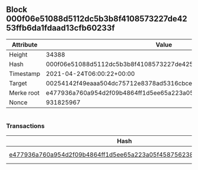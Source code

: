 ## Block 000f06e51088d5112dc5b3b8f4108573227de4253ffb6da1fdaad13cfb60233f

Attribute | Value
--- | ---
Height | 34388
Hash | 000f06e51088d5112dc5b3b8f4108573227de4253ffb6da1fdaad13cfb60233f
Timestamp | 2021-04-24T06:00:22+00:00
Target | 00254142f49eaaa504dc75712e8378ad5316cbcead634704b3734b6271167cc4
Merke root | e477936a760a954d2f09b4864ff1d5ee65a223a05f458756238ab2ac13f94738
Nonce | 931825967

```

```

### Transactions

Hash | Amount
--- | ---
[e477936a760a954d2f09b4864ff1d5ee65a223a05f458756238ab2ac13f94738](e477936a760a954d2f09b4864ff1d5ee65a223a05f458756238ab2ac13f94738.md) | 10.00000000 SKEPTI 
